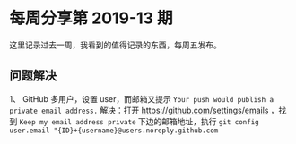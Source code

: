 # 每周分享第 2019-13 期

这里记录过去一周，我看到的值得记录的东西，每周五发布。

## 问题解决
1、 GitHub 多用户，设置 user，而邮箱又提示 `Your push would publish a private email address.`
解决：打开 https://github.com/settings/emails ，找到 `Keep my email address private` 下边的邮箱地址，执行 `git config user.email "{ID}+{username}@users.noreply.github.com`
